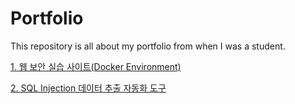 # Portfolio
This repository is all about my portfolio from when I was a student.

[1. 웹 보안 실습 사이트(Docker Environment)](https://github.com/Moonster8282/HackerSite)

[2. SQL Injection 데이터 추출 자동화 도구](https://github.com/Moonster8282/KillerBee)

